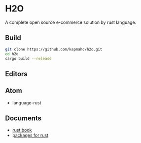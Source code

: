 # H2O

A complete open source e-commerce solution by rust language.

## Build

```bash
git clone https://github.com/kapmahc/h2o.git
cd h2o
cargo build --release
```

## Editors

## Atom

- language-rust

## Documents

- [rust book](https://doc.rust-lang.org/book/)
- [packages for rust](https://crates.io/)
